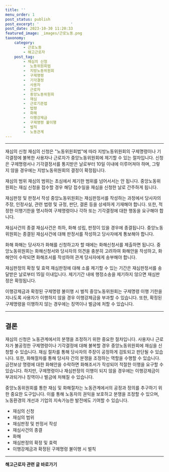 ```yaml
---
title: ''
menu_order: 1
post_status: publish
post_excerpt: '              '
post_date: 2023-10-30 11:20:33
featured_image: _images/근로노동.png
taxonomy:
    category:
        - 근로노동
        - 해고근로자
    post_tag:
        - 재심의 신청
        -  노동위원회법
        -  지방노동위원회
        -  구제명령
        -  기각결정
        -  사용자
        -  근로자
        -  중앙노동위원회
        -  재심
        -  근로기준법
        -  법령
        -  화해
        -  이행강제금
        -  구제명령 불이행
        -  벌칙
        -  노동관계
---
```



--------------
재심의 신청
재심의 신청은 "노동위원회법"에 따라 지방노동위원회의 구제명령이나 기각결정에 불복한 사용자나 근로자가 중앙노동위원회에 제기할 수 있는 절차입니다. 신청은 구제명령서나 기각결정서를 통지받은 날로부터 10일 이내에 이루어져야 하며, 그렇지 않을 경우에는 지방노동위원회의 결정이 확정됩니다.

재심의 범위
재심의 범위는 초심에서 제기한 범위를 넘어서서는 안 됩니다. 중앙노동위원회는 재심 신청을 접수할 경우 해당 접수일을 재심을 신청한 날로 간주하게 됩니다.

재심판정 및 판정서 작성
중앙노동위원회는 재심판정서를 작성하는 과정에서 당사자의 주장, 인정사실, 관련 법령 및 규정, 판단, 결론 등을 상세하게 기재해야 합니다. 또한, 적정한 이행기한을 명시하여 구제명령이나 각하 또는 기각결정에 대한 행동을 요구해야 합니다.

재심사건의 종결
재심사건은 취하, 화해 성립, 판정이 있을 경우에 종결됩니다. 중앙노동위원회는 종결된 재심사건에 대해 판정서를 작성하고 당사자에게 통보해야 합니다.

화해
화해는 당사자가 화해를 신청하고자 할 때에는 화해신청서를 제출하면 됩니다. 중앙노동위원회는 화해신청서와 당사자의 의견을 충분히 고려하여 화해안을 작성하고, 화해안이 수락되면 화해조서를 작성하여 관계 당사자에게 송부해야 합니다.

재심판정의 확정 및 효력
재심판정에 대해 소를 제기할 수 있는 기간은 재심판정서를 송달받은 날로부터 15일 이내입니다. 제기기간 내에 행정소송을 제기하지 않으면 재심판정은 확정됩니다.

이행강제금과 확정된 구제명령 불이행 시 벌칙
중앙노동위원회는 구제명령 이행 기한을 지나도록 사용자가 이행하지 않을 경우 이행강제금을 부과할 수 있습니다. 또한, 확정된 구제명령을 이행하지 않는 경우에는 징역이나 벌금에 처할 수 있습니다.

--------------
## 결론

재심의 신청은 노동관계에서의 분쟁을 조정하기 위한 중요한 절차입니다. 사용자나 근로자가 불공정한 구제명령이나 기각결정에 대해 불복할 경우 중앙노동위원회에 재심을 신청할 수 있습니다. 재심 절차를 통해 당사자의 주장이 공정하게 검토되고 판단될 수 있습니다. 또한, 화해절차를 통해 당사자 간의 분쟁을 조정하는 역할을 수행할 수 있습니다. 금전보상 명령에 대한 화해안을 수락하면 화해조서가 작성되어 적절한 이행을 요구할 수 있습니다. 하지만, 구제명령이나 재심판정의 이행이 되지 않을 경우에는 이행강제금이 부과되거나 징역이나 벌금에 처해질 수 있습니다.

중앙노동위원회를 통한 재심 및 화해절차는 노동관계에서의 공정과 정의를 추구하기 위한 중요한 도구입니다. 이를 통해 노동자의 권익을 보호하고 분쟁을 조정할 수 있으며, 노동환경의 개선과 기업의 지속가능한 발전에도 기여할 수 있습니다.

- 재심의 신청
- 재심의 범위
- 재심판정 및 판정서 작성
- 재심사건의 종결
- 화해
- 재심판정의 확정 및 효력
- 이행강제금과 확정된 구제명령 불이행 시 벌칙


<!-- wp:separator -->
<hr class="wp-block-separator has-alpha-channel-opacity"/>
<!-- /wp:separator -->

<!-- wp:group {"backgroundColor":"base","layout":{"type":"constrained"}} -->
<div class="wp-block-group has-base-background-color has-background"><!-- wp:paragraph {"align":"center","fontSize":"medium"} -->
<p class="has-text-align-center has-large-font-size"><strong>해고근로자 관련 글 바로가기</strong></p>
<!-- /wp:paragraph -->


<!-- wp:latest-posts
{"categories":[{"id":12660,"count":19,"description":"","link":"https://uknowlaw.com/category/%ed%95%b4%ea%b3%a0%ea%b7%bc%eb%a1%9c%ec%9e%90/","name":"해고근로자","slug":"해고근로자","taxonomy":"category","parent":0,"meta":[],"_links":{"self":[{"href":"https://uknowlaw.com/wp-json/wp/v2/categories/12660"}],"collection":[{"href":"https://uknowlaw.com/wp-json/wp/v2/categories"}],"about":[{"href":"https://uknowlaw.com/wp-json/wp/v2/taxonomies/category"}],"wp:post_type":[{"href":"https://uknowlaw.com/wp-json/wp/v2/posts?categories=12660"}],"curies":[{"name":"wp","href":"https://api.w.org/{rel}","templated":true}]}}],"postsToShow":100,"excerptLength":28,"postLayout":"grid","columns":2,"featuredImageAlign":"left","featuredImageSizeSlug":"large","fontSize":"small"} /--></div>
<!-- /wp:group -->
